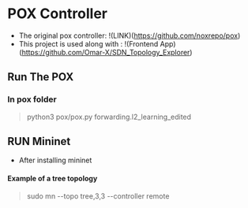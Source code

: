 # POX Controller
* The original pox controller: !(LINK)(https://github.com/noxrepo/pox)
* This project is used along with : !(Frontend App)(https://github.com/Omar-X/SDN_Topology_Explorer)

## Run The POX
### In pox folder
> python3 pox/pox.py forwarding.l2_learning_edited

## RUN Mininet
* After installing mininet
#### Example of a tree topology
> sudo mn --topo tree,3,3 --controller remote
